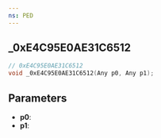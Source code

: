 ```yaml
---
ns: PED
---
```

## _0xE4C95E0AE31C6512

```c
// 0xE4C95E0AE31C6512
void _0xE4C95E0AE31C6512(Any p0, Any p1);
```

## Parameters
* **p0**:
* **p1**:
